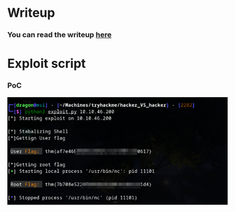 # Writeup
### You can read the writeup <a href=https://uchiha.ml/posts/HackerVSHacker/> here </a>

# Exploit script
### PoC

![poc](exploitPOC.png)


